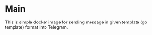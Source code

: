 # Main
This is simple docker image for sending message in given template (go template) format into Telegram.
